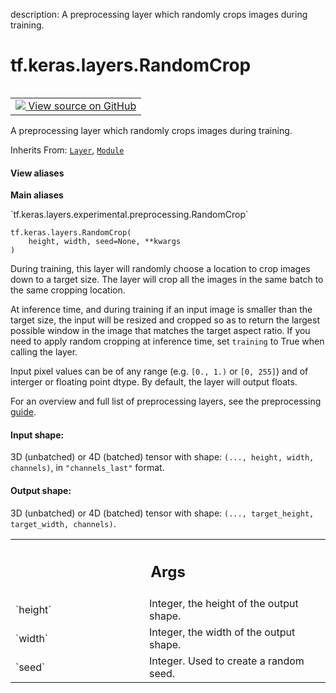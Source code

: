 description: A preprocessing layer which randomly crops images during training.

<div itemscope itemtype="http://developers.google.com/ReferenceObject">
<meta itemprop="name" content="tf.keras.layers.RandomCrop" />
<meta itemprop="path" content="Stable" />
<meta itemprop="property" content="__init__"/>
<meta itemprop="property" content="__new__"/>
</div>

# tf.keras.layers.RandomCrop

<!-- Insert buttons and diff -->

<table class="tfo-notebook-buttons tfo-api nocontent" align="left">
<td>
  <a target="_blank" href="https://github.com/keras-team/keras/tree/v2.9.0/keras/layers/preprocessing/image_preprocessing.py#L444-L530">
    <img src="https://www.tensorflow.org/images/GitHub-Mark-32px.png" />
    View source on GitHub
  </a>
</td>
</table>



A preprocessing layer which randomly crops images during training.

Inherits From: [`Layer`](../../../tf/keras/layers/Layer.md), [`Module`](../../../tf/Module.md)

<section class="expandable">
  <h4 class="showalways">View aliases</h4>
  <p>
<b>Main aliases</b>
<p>`tf.keras.layers.experimental.preprocessing.RandomCrop`</p>
</p>
</section>

<pre class="devsite-click-to-copy prettyprint lang-py tfo-signature-link">
<code>tf.keras.layers.RandomCrop(
    height, width, seed=None, **kwargs
)
</code></pre>



<!-- Placeholder for "Used in" -->

During training, this layer will randomly choose a location to crop images
down to a target size. The layer will crop all the images in the same batch to
the same cropping location.

At inference time, and during training if an input image is smaller than the
target size, the input will be resized and cropped so as to return the largest
possible window in the image that matches the target aspect ratio. If you need
to apply random cropping at inference time, set `training` to True when
calling the layer.

Input pixel values can be of any range (e.g. `[0., 1.)` or `[0, 255]`) and
of interger or floating point dtype. By default, the layer will output floats.

For an overview and full list of preprocessing layers, see the preprocessing
[guide](https://www.tensorflow.org/guide/keras/preprocessing_layers).

#### Input shape:

3D (unbatched) or 4D (batched) tensor with shape:
`(..., height, width, channels)`, in `"channels_last"` format.



#### Output shape:

3D (unbatched) or 4D (batched) tensor with shape:
`(..., target_height, target_width, channels)`.



<!-- Tabular view -->
 <table class="responsive fixed orange">
<colgroup><col width="214px"><col></colgroup>
<tr><th colspan="2"><h2 class="add-link">Args</h2></th></tr>

<tr>
<td>
`height`
</td>
<td>
Integer, the height of the output shape.
</td>
</tr><tr>
<td>
`width`
</td>
<td>
Integer, the width of the output shape.
</td>
</tr><tr>
<td>
`seed`
</td>
<td>
Integer. Used to create a random seed.
</td>
</tr>
</table>



